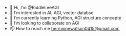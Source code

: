 - 👋 Hi, I’m @RiddleLeeAGI
- 👀 I’m interested in AI, AGI, vector databse
- 🌱 I’m currently learning Python, AGI structure concepte
- 💞️ I’m looking to collaborate on AGI
- 📫 How to reach me hermionewatson0415@gmail.com

<!---
RiddleLeeAGI/RiddleLeeAGI is a ✨ special ✨ repository because its `README.md` (this file) appears on your GitHub profile.
You can click the Preview link to take a look at your changes.
--->
